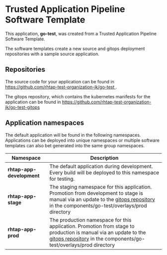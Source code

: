 # Trusted Application Pipeline Software Template

This application, **go-test**, was created from a Trusted Application Pipeline Software Template.

The software templates create a new source and gitops deployment repositories with a sample source application. 

## Repositories

The source code for your application can be found in [https://github.com/rhtap-test-organization-jk/go-test ](https://github.com/rhtap-test-organization-jk/go-test ).
 
The gitops repository, which contains the kubernetes manifests for the application can be found in 
[https://github.com/rhtap-test-organization-jk/go-test-gitops ](https://github.com/rhtap-test-organization-jk/go-test-gitops ) 

## Application namespaces 

The default application will be found in the following namespaces. Applications can be deployed into unique namespaces or multiple software templates can also bet generated into the same group namespaces.  

|  Namespace   |  Description   |  
| -------- | -------- |   
| **rhtap-app-development** | The default application during development. Every build will be deployed to this namespace for testing. | 
| **rhtap-app-stage** | The staging namespace for this application. Promotion from development to stage is manual via an update to the [gitops repository](https://github.com/rhtap-test-organization-jk/go-test-gitops ) in the components/go-test/overlays/prod directory |  
| **rhtap-app-prod** | The production namespace for this application. Promotion from stage to production is manual via an update to the [gitops repository](https://github.com/rhtap-test-organization-jk/go-test-gitops ) in the components/go-test/overlays/prod directory | 